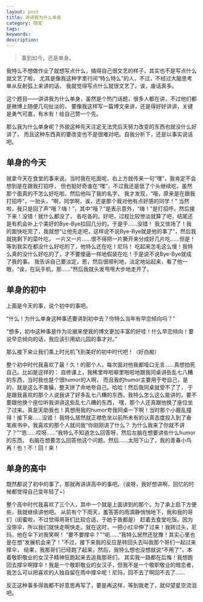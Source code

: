 ```yaml
---
layout: post
title: 讲讲我为什么单身
category: 随笔
tags: 
keywords: 
description: 
---
```

> 事到如今，还是单身。

我特么不想做作业了就想写点什么，搞得自己很文艺的样子，其实也不是写点什么就文艺了啦，
尤其是像我这种字里行间“特么特么”的人，不过，不经过大脑思考单从反射弧上来讲的话，
我就觉得写点什么就很文艺了。诶，废话真多。

这个题目——讲讲我为什么单身，虽然是个热门话题，很多人都在讲，不过他们都是微博上随便几句扯淡的，
要像我这样写一篇博文来讲，还是得好好讲讲，关键是勇气可嘉，有木有！给自己赞一个先。

那么我为什么单身呢？外貌这种先天注定无法凭后天努力改变的东西也就没什么好讲了，
而且这种东西真的要改变也不是很难对吧。自我分析下，还是以事实说话吧。

## 单身的今天
就拿今天在食堂的事来说。当时我在吃面呢，右上方就传来一句“嘿”，我肯定不会想到是在跟我打招呼，
但也挺好奇谁在“嘿”，不过我还是低了个头继续吃，虽然那个面真的不怎么好吃啦。然后他叫了我的名字，
我才发现，“哦，原来是在跟我打招呼”，一抬头，“啊，同学啊，诶，还是那个我对他有点好感的同学！”
当然啦，我只是回了声“哦？嗨！”，其中“哦？”是表示意外，“嗨！”是打招呼。然后接下来！没错！就什么都没了，
各吃各的。好吧，过程比较惨淡就算了吧，结尾还是有机会补上个美好的Bye-Bye拉回几分的。于是乎……没错！
我又怯场了！我的面快吃完了，我就想“让他先走吧，这样说不说Bye-Bye就是他的事了”，然后我就挑剩下的菜叶吃，
一片又一片……恨不得把一片撕开来分成好几片吃……但是！等到我实在都没什么好吃的了，他特么还在吃！尼玛！
吃起来怎毛这么慢！我特么真的没什么好吃的了，才不要傻逼一样地假装在吃！于是说不说Bye-Bye就成了我的事。
我告诉自己要淡定，恩，然后很顺利地，淡定地站起来，看了他一眼，“诶，在玩手机，那……”然后我就头发甩甩大步地走开了。

## 单身的初中
上面是今天的事，说个初中的事吧。

“什么！为什么单身这种事还要讲到初中去？你特么当年有早恋倾向吗？”

“想多，初中这种事是作为论据来使我的博文更加丰富的好哇！什么早恋倾向！要说早恋倾向的话，我应该引用幼儿园的事才对。”

那么接下来让我们乘上时光机飞到美好的初中时代吧！（好白痴）

整个初中时代我喜欢了最！久！的那个人，每次面对他我都哑口无言……真想拍死自己。比如是这样的：
自修课上，我稀里哗啦噼里啪啦地跟我同桌讲些乱七八糟的东西，当时我也是个很humor的人啊，
而且我的humor主要用于夸自己，是的，就是这么不害臊，整天拼了命地夸自己。哈哈！然后我同桌就受不了了，
于是跟我喜欢的那个人说我讲了好多乱七八糟的东西，我特么怎么这么能讲的，要不要跟他换个座位听我讲讲这些乱七八糟的东西，
嘿，那个人还真跟他换了座位坐了过来。真是天助我也！真想用我的humor夸我同桌一下啊！当时那个小鹿乱撞得！接下来……没错！
我特么居然就正襟危坐以前所未有的认真态度投入到了奋笔疾书中，我喜欢的那个人就问我“你刚刚讲了什么？
为什么我来了你就不讲了？”“恩……哎呀……”我特么不知道怎么回答呀，然后左脑在想要讲些什么humor的东西，
右脑在想要怎么回答他这个问题。然后……太阳下山了，我的青春小鸟再！也！不！回！来！

## 单身的高中
既然都说了初中的事了，那就再讲讲高中的事吧。（诶呀，我好想讲啊，回忆的时候都觉得自己变年轻了~）

整个高中时代我喜欢了三个人，其中一个就是上面讲到的那个。为了承上启下方便些，我就继续讲他吧。
从前有个下雨天，羞答答的雨滴静悄悄地下，我和我的哥们（闺蜜啦，不过觉得用哥们比较合适，于她于我都是）
赶着去食堂吃饭。因为没带伞，所以我们就快走啊快走。就在这时，一把小红伞伸了过来！我转过头，尼玛，他在伞下对我笑啊！
“要不要撑伞？”“呃……”我特么居然还犹豫！其实心里也是在想“发展机会来了！”不过，接下来我的反应是转回头去叫我那个哥们一起过来撑伞，
结果，我那哥们已经跑了起来，然后，我特么想也没想就说“不用了”，本着敬职敬业的女汉子精神狂跑起来去追我那哥们，
其实我一路都在后悔！我想跑回去撑伞啊撑伞！我是一个敬职敬业的女汉子，但我不是一个敬职敬业的暗恋者，
我怎么可以把喜欢的人独自留在雨中撑伞呢！尼玛，回不去了啊回不去了……

反正这种事多得我都不好意思再写了，要是再这样，等到我老了，就仰望星空流泪吧。
